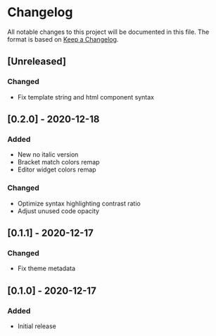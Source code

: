 # Changelog

All notable changes to this project will be documented in this file. The format is based on [Keep a Changelog](https://keepachangelog.com/en/1.1.0/).


## [Unreleased]

### Changed
- Fix template string and html component syntax


## [0.2.0] - 2020-12-18

### Added
- New no italic version
- Bracket match colors remap
- Editor widget colors remap

### Changed
- Optimize syntax highlighting contrast ratio
- Adjust unused code opacity


## [0.1.1] - 2020-12-17

### Changed
- Fix theme metadata


## [0.1.0] - 2020-12-17

### Added
- Initial release
